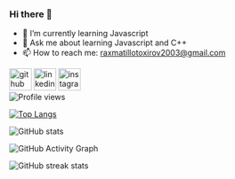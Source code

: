 ### Hi there 👋
- 🌱 I’m currently learning Javascript 
- 💬 Ask me about learning Javascript and C++
- 📫 How to reach me: raxmatillotoxirov2003@gmail.com

[<img src='https://cdn.jsdelivr.net/npm/simple-icons@3.0.1/icons/github.svg' alt='github' height='40'>](https://github.com/Raxmatillo-Toxirov2003)   [<img  src='https://cdn.jsdelivr.net/npm/simple-icons@3.0.1/icons/linkedin.svg' alt='linkedin' height='40'>](https://www.linkedin.com/in/raxmatillo-toxirov-9a63a7240)         [<img src='https://cdn.jsdelivr.net/npm/simple-icons@3.0.1/icons/instagram.svg' alt='instagram' height='40'>](https://www.instagram.com/raxmatillo_toxirov)  
  ![Profile views](https://gpvc.arturio.dev/raxmatillo-toxirov2003)  


[![Top Langs](https://github-readme-stats.vercel.app/api/top-langs/?username=raxmatillo-toxirov2003)](https://github.com/anuraghazra/github-readme-stats)

![GitHub stats](https://github-readme-stats.vercel.app/api?username=raxmatillo-toxirov2003&show_icons=true&count_private=true)  

![GitHub Activity Graph](https://activity-graph.herokuapp.com/graph?username=raxmatillo-toxirov2003)  

![GitHub streak stats](https://github-readme-streak-stats.herokuapp.com/?user=raxmatillo-toxirov2003)  
